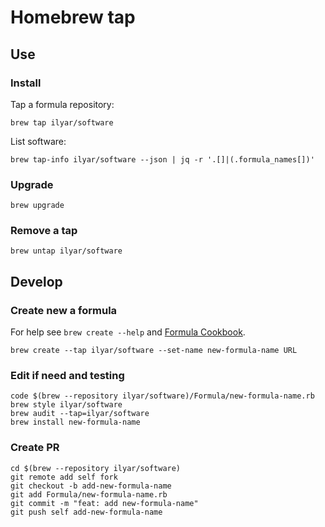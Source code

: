 # Homebrew tap

## Use

### Install

Tap a formula repository:

    brew tap ilyar/software

List software:

    brew tap-info ilyar/software --json | jq -r '.[]|(.formula_names[])'

### Upgrade

    brew upgrade

### Remove a tap

    brew untap ilyar/software

## Develop

### Create new a formula

For help see `brew create --help` and [Formula Cookbook](https://docs.brew.sh/Formula-Cookbook).

    brew create --tap ilyar/software --set-name new-formula-name URL

### Edit if need and testing

    code $(brew --repository ilyar/software)/Formula/new-formula-name.rb
    brew style ilyar/software
    brew audit --tap=ilyar/software
    brew install new-formula-name

### Create PR

    cd $(brew --repository ilyar/software)
    git remote add self fork
    git checkout -b add-new-formula-name
    git add Formula/new-formula-name.rb
    git commit -m "feat: add new-formula-name"
    git push self add-new-formula-name

